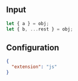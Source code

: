 
## Input
```javascript input
let { a } = obj;
let { b, ...rest } = obj;
```

## Configuration
```json configuration
{
  "extension": "js"
}
```
